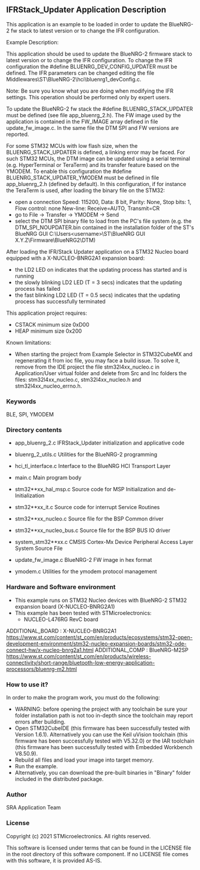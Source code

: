 
## <b>IFRStack_Updater Application Description</b>
  
This application is an example to be loaded in order to update the BlueNRG-2 fw stack to 
latest version or to change the IFR configuration.

Example Description:

This application should be used to update the BlueNRG-2 firmware stack to latest version 
or to change the IFR configuration.
To change the IFR configuration the #define BLUENRG_DEV_CONFIG_UPDATER must be defined.
The IFR parameters can be changed editing the file Middlewares\ST\BlueNRG-2\hci\bluenrg1_devConfig.c.

Note: Be sure you know what you are doing when modifying the IFR settings.
      This operation should be performed only by expert users. 

To update the BlueNRG-2 fw stack the #define BLUENRG_STACK_UPDATER must be
defined (see file app_bluenrg_2.h).
The FW image used by the application is contained in the FW_IMAGE array defined in 
file update_fw_image.c. In the same file the DTM SPI and FW versions are reported.

For some STM32 MCUs with low flash size, when the BLUENRG_STACK_UPDATER is defined, 
a linking error may be faced. 
For such STM32 MCUs, the DTM image can be updated using a serial terminal (e.g. HyperTerminal 
or TeraTerm) and its transfer feature based on the YMODEM.
To enable this configuration the #define BLUENRG_STACK_UPDATER_YMODEM must be defined 
in file app_bluenrg_2.h (defined by default).
In this configuration, if for instance the TeraTerm is used, after loading the binary file 
on the STM32:
 - open a connection 
   Speed: 115200, Data: 8 bit, Parity: None, Stop bits: 1, Flow control: none
   New-line: Receive=AUTO, Transmit=CR
 - go to File -> Transfer -> YMODEM -> Send
 - select the DTM SPI binary file to load from the PC's file system
   (e.g. the DTM_SPI_NOUPDATER.bin contained in the installation folder of the ST's BlueNRG GUI
   C:\Users\<username>\ST\BlueNRG GUI X.Y.Z\Firmware\BlueNRG2\DTM)

After loading the IFR/Stack Updater application on a STM32 Nucleo board equipped 
with a X-NUCLEO-BNRG2A1 expansion board: 
  - the LD2 LED on indicates that the updating process has started and is running
  - the slowly blinking LD2 LED (T = 3 secs) indicates that the updating process 
    has failed
  - the fast blinking LD2 LED (T = 0.5 secs) indicates that the updating process 
    has successfully terminated

This application project requires: 
  - CSTACK minimum size 0xD00
  - HEAP minimum size 0x200

Known limitations:

- When starting the project from Example Selector in STM32CubeMX and regenerating 
  it from ioc file, you may face a build issue. To solve it, remove from the IDE project 
  the file stm32l4xx_nucleo.c in Application/User virtual folder and delete from Src and 
  Inc folders the files: stm32l4xx_nucleo.c, stm32l4xx_nucleo.h and stm32l4xx_nucleo_errno.h.

### <b>Keywords</b>

BLE, SPI, YMODEM

### <b>Directory contents</b>

 - app_bluenrg_2.c        IFRStack_Updater initialization and applicative code
 
 - bluenrg_2_utils.c      Utilities for the BlueNRG-2 programming
 
 - hci_tl_interface.c     Interface to the BlueNRG HCI Transport Layer 
 
 - main.c                 Main program body
 
 - stm32**xx_hal_msp.c    Source code for MSP Initialization and de-Initialization

 - stm32**xx_it.c         Source code for interrupt Service Routines

 - stm32**xx_nucleo.c     Source file for the BSP Common driver 
						
 - stm32**xx_nucleo_bus.c Source file for the BSP BUS IO driver
 
 - system_stm32**xx.c     CMSIS Cortex-Mx Device Peripheral Access Layer
                          System Source File

 - update_fw_image.c      BlueNRG-2 FW image in hex format
 
 - ymodem.c               Utilities for the ymodem protocol management
  
### <b>Hardware and Software environment</b>

  - This example runs on STM32 Nucleo devices with BlueNRG-2 STM32 expansion board
    (X-NUCLEO-BNRG2A1)
  - This example has been tested with STMicroelectronics:
    - NUCLEO-L476RG RevC board

ADDITIONAL_BOARD : X-NUCLEO-BNRG2A1 https://www.st.com/content/st_com/en/products/ecosystems/stm32-open-development-environment/stm32-nucleo-expansion-boards/stm32-ode-connect-hw/x-nucleo-bnrg2a1.html
ADDITIONAL_COMP : BlueNRG-M2SP https://www.st.com/content/st_com/en/products/wireless-connectivity/short-range/bluetooth-low-energy-application-processors/bluenrg-m2.html
  
### <b>How to use it?</b>

In order to make the program work, you must do the following:
 - WARNING: before opening the project with any toolchain be sure your folder
   installation path is not too in-depth since the toolchain may report errors
   after building.
 - Open STM32CubeIDE (this firmware has been successfully tested with Version 1.6.1).
   Alternatively you can use the Keil uVision toolchain (this firmware
   has been successfully tested with V5.32.0) or the IAR toolchain (this firmware has 
   been successfully tested with Embedded Workbench V8.50.9).
 - Rebuild all files and load your image into target memory.
 - Run the example.
 - Alternatively, you can download the pre-built binaries in "Binary" 
   folder included in the distributed package.

### <b>Author</b>

SRA Application Team

### <b>License</b>

Copyright (c) 2021 STMicroelectronics.
All rights reserved.

This software is licensed under terms that can be found in the LICENSE file
in the root directory of this software component.
If no LICENSE file comes with this software, it is provided AS-IS.
